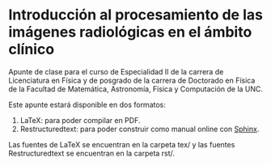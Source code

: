 # Introducción al procesamiento de las imágenes radiológicas en el ámbito clínico

Apunte de clase para el curso de Especialidad II de la carrera de Licenciatura en Física y de posgrado de la carrera de Doctorado en Física de la Facultad de Matemática, Astronomía, Física y Computación de la UNC.

Este apunte estará disponible en dos formatos:

1. LaTeX: para poder compilar en PDF.
2. Restructuredtext: para poder construir como manual online con [Sphinx](http://www.sphinx-doc.org/en/master/).

Las fuentes de LaTeX se encuentran en la carpeta tex/ y las fuentes Restructuredtext se encuentran en la carpeta rst/.

